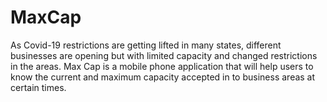 # MaxCap
As Covid-19 restrictions are getting lifted in many states, different businesses are opening but with limited capacity and changed restrictions in the areas. Max Cap is a mobile phone application that will help users to know the current and maximum capacity accepted in to business areas at certain times.

